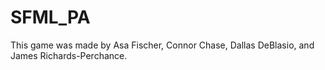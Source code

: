 # SFML_PA

This game was made by Asa Fischer, Connor Chase, Dallas DeBlasio, and James Richards-Perchance. 

